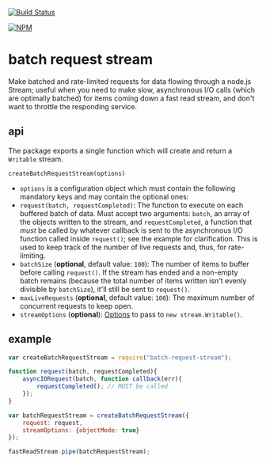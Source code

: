 [![Build Status](https://travis-ci.org/sevko/batch-request-stream.svg?branch=master)](https://travis-ci.org/sevko/batch-request-stream)

[![NPM](https://nodei.co/npm/batch-request-stream.png)](https://nodei.co/npm/batch-request-stream/)

# batch request stream
Make batched and rate-limited requests for data flowing through a node.js Stream; useful when you need to make
slow, asynchronous I/O calls (which are optimally batched) for items coming down a fast read stream, and don't want to
throttle the responding service.

## api
The package exports a single function which will create and return a `Writable` stream.

`createBatchRequestStream(options)`

  * `options` is a configuration object which must contain the following mandatory keys and may contain the optional
   ones:
  * `request(batch, requestCompleted)`: The function to execute on each buffered batch of data. Must accept two
   arguments: `batch`, an array of the objects written to the stream, and `requestCompleted`, a function that *must* be
   called by whatever callback is sent to the asynchronous I/O function called inside `request()`; see the example for
   clarification. This is used to keep track of the number of live requests and, thus, for rate-limiting.
  * `batchSize` (**optional**, default value: `100`): The number of items to buffer before calling `request()`. If the
   stream has ended and a non-empty batch remains (because the total number of items written isn't evenly divisible by
   `batchSize`), it'll still be sent to `request()`.
  * `maxLiveRequests` (**optional**, default value: `100`): The maximum number of concurrent requests to keep open.
  * `streamOptions` (**optional**): [Options](http://nodejs.org/api/stream.html#stream_new_stream_writable_options)
   to pass to `new stream.Writable()`.

## example

```javascript
var createBatchRequestStream = require("batch-request-stream");

function request(batch, requestCompleted){
	asyncIORequest(batch, function callback(err){
		requestCompleted(); // MUST be called
	});
}

var batchRequestStream = createBatchRequestStream({
	request: request,
	streamOptions: {objectMode: true}
});

fastReadStream.pipe(batchRequestStream);
```
